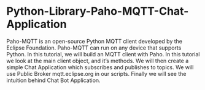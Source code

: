 # Python-Library-Paho-MQTT-Chat-Application
Paho-MQTT is an open-source Python MQTT client developed by the Eclipse Foundation. Paho-MQTT can run on any device that supports Python. In this tutorial, we will build an MQTT client with Paho.  In this tutorial we look at the main client object, and it’s methods.  We will then create a simple Chat Application which subscribes and publishes to topics.  We will use Public Broker mqtt.eclipse.org in our scripts.  Finally we will see the intuition behind Chat Bot Application.
